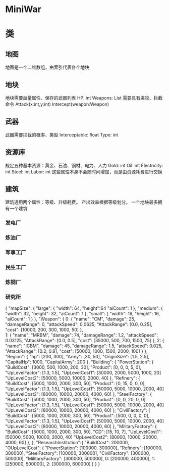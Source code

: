 # MiniWar

# 类
## 地图
地图是一个二维数组，由索引代表各个地块
## 地块
地块需要血量属性、保存的武器列表
HP: int
Weapons: List
需要具有进攻、拦截命令
Attack(x:int,y:int)
Intercept(weapon:Weapon)
## 武器
武器需要拦截的概率、类型
Interceptable: float
Type: int
## 资源库
规定五种基本资源：黄金、石油、钢材、电力、人力
Gold: int
Oil: int
Electricity: int
Steel: int
Labor: int
这些属性本身不会随时间增加，而是由资源耗费进行交换
## 建筑
建筑通用两个属性：等级、升级耗费。
产出效率根据等级划分。
一个地块最多拥有一个建筑
### 发电厂
### 炼油厂
### 军事工厂
### 民生工厂
### 炼钢厂
### 研究所


{
	"mapSize": {
		"large": {
			"width": 64,
			"height":64 
			"aiCount": 1
		},
		"medium": {
			"width": 32,
			"height": 32,
			"aiCount": 1
		},
		"small": {
			"width": 16,
			"height": 16,
			"aiCount": 1
		}
	},
	"Weapon": {
		0: {
			"name": "CM",
			"damage": 25,
            "damageRange": 0,
            "attackSpeed": 0.0625,
            "AttackRange": [0.0, 0.25],
            "cost": [10000, 200, 300, 1000, 50]
		},	
        1: {
            "name": "MRBM",
            "damage": 74,
            "damageRange": 1.2,
            "attackSpeed": 0.03125,
            "AttackRange": [0.0, 0.5],
            "cost": [35000, 500, 700, 1500, 75]
        },
        2: {
            "name": "ICBM",
            "damage": 45,
            "damageRange": 1.5,
            "attackSpeed": 0.025,
            "AttackRange": [0.2, 0.8],
            "cost": [50000, 1000, 1500, 2000, 100]
        }
	},
    "Region": {
        "hp": [200, 300],
        "Army": [30, 50],
        "OriginSize": [1.5, 2.5],
        "CapitalHp": 1000,
        "CapitalArmy": 200
    },
    "Building": {
        "PowerStation": {
            "BuildCost": [3000, 500, 1000, 200, 30],
            "Product": [0, 0, 0, 5, 0],
            "UpLevelFactor": [1.3, 1.5],
            "UpLevelCost1": [30000, 2000, 5000, 1000, 20]
            "UpLevelCost2": [50000, 5000, 10000, 2000, 40]
        },
        "Refinery": {
            "BuildCost": [5000, 1000, 2000, 300, 50],
            "Product": [0, 15, 0, 0, 0],
            "UpLevelFactor": [1.3, 1.5],
            "UpLevelCost1": [50000, 5000, 10000, 2000, 40]
            "UpLevelCost2": [80000, 10000, 20000, 4000, 60]
        },
        "SteelFactory": {
            "BuildCost": [5000, 1000, 2000, 300, 50],
            "Product": [0, 0, 20, 0, 0],
            "UpLevelFactor": [1.3, 1.5],
            "UpLevelCost1": [50000, 5000, 10000, 2000, 40]
            "UpLevelCost2": [80000, 10000, 20000, 4000, 60]
        },
        "CivilFactory": {
            "BuildCost": [5000, 1000, 2000, 300, 50],
            "Product": [500, 0, 0, 0, 0],
            "UpLevelFactor": [1.3, 1.5],
            "UpLevelCost1": [50000, 5000, 10000, 2000, 40]
            "UpLevelCost2": [80000, 10000, 20000, 4000, 60]
        },
        "MilitaryFactory": {
            "BuildCost": [5000, 1000, 2000, 300, 50],
            "CD": [15, 10, 7],
            "UpLevelCost1": [50000, 5000, 10000, 2000, 40]
            "UpLevelCost2": [80000, 10000, 20000, 4000, 60]
        },
    },
    "ResearchInstitution":{
        "BuildCost": 200000,
        "OUpLevelCost": {
            "PowerStation": [100000, 300000],
            "Refinery": [100000, 300000],
            "SteelFactory": [100000, 300000],
            "CivilFactory": [300000, 500000],
            "MilitaryFactory": [300000, 500000],
            0: [200000, 400000],
            1: [250000, 500000],
            2: [300000, 600000]
        }
    }
}

